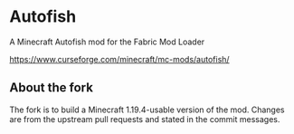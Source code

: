 # Autofish
A Minecraft Autofish mod for the Fabric Mod Loader

https://www.curseforge.com/minecraft/mc-mods/autofish/

## About the fork

The fork is to build a Minecraft 1.19.4-usable version of the mod.
Changes are from the upstream pull requests and stated in the commit messages.
